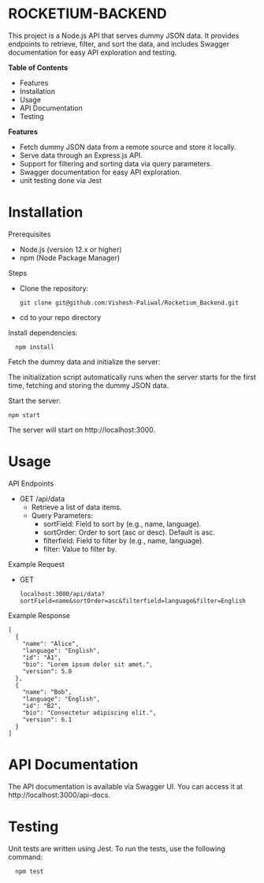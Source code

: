 # ROCKETIUM-BACKEND

This project is a Node.js API that serves dummy JSON data. It provides endpoints to retrieve, filter, and sort the data, and includes Swagger documentation for easy API exploration and testing.

**Table of Contents**

   - Features
   - Installation
   - Usage
   - API Documentation
   - Testing

**Features**

   - Fetch dummy JSON data from a remote source and store it locally.
   - Serve data through an Express.js API.
   - Support for filtering and sorting data via query parameters.
   - Swagger documentation for easy API exploration.
   - unit testing done via Jest

# Installation
Prerequisites

  - Node.js (version 12.x or higher)
  - npm (Node Package Manager)

Steps

  - Clone the repository:

        git clone git@github.com:Vishesh-Paliwal/Rocketium_Backend.git

  - cd to your repo directory

Install dependencies:

      npm install

Fetch the dummy data and initialize the server:

The initialization script automatically runs when the server starts for the first time, fetching and storing the dummy JSON data.

Start the server:

    npm start
    

The server will start on http://localhost:3000.

# Usage

API Endpoints

   - GET /api/data
       - Retrieve a list of data items.
       - Query Parameters:
           - sortField: Field to sort by (e.g., name, language).
           - sortOrder: Order to sort (asc or desc). Default is asc.
           - filterfield: Field to filter by (e.g., name, language).
           - filter: Value to filter by.

Example Request

   - GET

         localhost:3000/api/data?sortField=name&sortOrder=asc&filterfield=language&filter=English

Example Response

    [
      {
        "name": "Alice",
        "language": "English",
        "id": "A1",
        "bio": "Lorem ipsum dolor sit amet.",
        "version": 5.0
      },
      {
        "name": "Bob",
        "language": "English",
        "id": "B2",
        "bio": "Consectetur adipiscing elit.",
        "version": 6.1
      }
    ]

# API Documentation

The API documentation is available via Swagger UI. You can access it at http://localhost:3000/api-docs.

# Testing

Unit tests are written using Jest. To run the tests, use the following command:

      npm test
